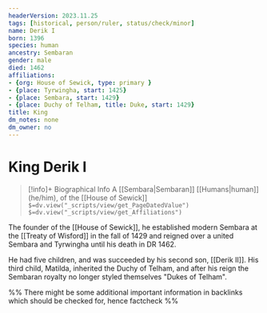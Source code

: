```yaml
---
headerVersion: 2023.11.25
tags: [historical, person/ruler, status/check/minor]
name: Derik I
born: 1396
species: human
ancestry: Sembaran
gender: male
died: 1462
affiliations: 
- {org: House of Sewick, type: primary }
- {place: Tyrwingha, start: 1425}
- {place: Sembara, start: 1429}
- {place: Duchy of Telham, title: Duke, start: 1429}
title: King
dm_notes: none
dm_owner: no
---
```

# King Derik I
>[!info]+ Biographical Info
> A [[Sembara|Sembaran]] [[Humans|human]] (he/him), of the [[House of Sewick]]
> `$=dv.view("_scripts/view/get_PageDatedValue")`
> `$=dv.view("_scripts/view/get_Affiliations")`

The founder of the [[House of Sewick]], he established modern Sembara at the [[Treaty of Wisford]] in the fall of 1429 and reigned over a united Sembara and Tyrwingha until his death in DR 1462.

He had five children, and was succeeded by his second son, [[Derik II]].  His third child, Matilda, inherited the Duchy of Telham, and after his reign the Sembaran royalty no longer styled themselves "Dukes of Telham". 

%% There might be some additional important information in backlinks which should be checked for, hence factcheck %%



